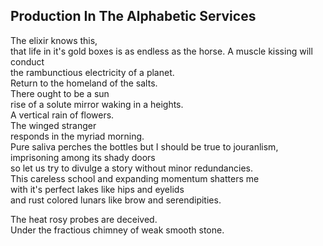 Production In The Alphabetic Services
-------------------------------------
The elixir knows this,  
that life in it's gold boxes is as endless as the horse. A muscle kissing will conduct  
the rambunctious electricity of a planet.  
Return to the homeland of the salts.  
There ought to be a sun  
rise of a solute mirror waking in a heights.  
A vertical rain of flowers.  
The winged stranger  
responds in the myriad morning.  
Pure saliva perches the bottles but I should be true to jouranlism, imprisoning among its shady doors  
so let us try to divulge a story without minor redundancies.  
This careless school and expanding momentum shatters me  
with it's perfect lakes like hips and eyelids  
and rust colored lunars like brow and serendipities.  
  
The heat rosy probes are deceived.  
Under the fractious chimney of weak smooth stone.  
